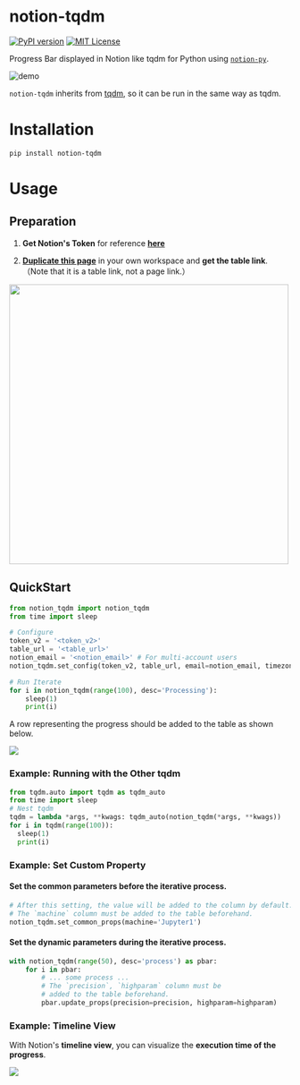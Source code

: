 # notion-tqdm

[![PyPI version](https://badge.fury.io/py/notion-tqdm.svg)](https://badge.fury.io/py/notion-tqdm) [![MIT License](http://img.shields.io/badge/license-MIT-blue.svg?style=flat)](LICENSE)

Progress Bar displayed in Notion like tqdm for Python using [`notion-py`](https://github.com/jamalex/notion-py).

![demo](https://user-images.githubusercontent.com/17490886/100184781-97ae2580-2f25-11eb-9700-2d9c5ce95592.gif)

 `notion-tqdm` inherits from [tqdm](https://github.com/tqdm/tqdm), so it can be run in the same way as tqdm.



# Installation

```
pip install notion-tqdm
```



# Usage

## Preparation

1. **Get Notion's Token** for reference **[here](https://www.notion.so/How-to-get-your-token-d7a3421b851f406380fb9ff429cd5d47)**

2.  [**Duplicate this page**](https://www.notion.so/syunyo/notion-tqdm-template-7d2d53595e774c9eb7a020e00fd81fab) in your own workspace and **get the table link**.
    （Note that it is a table link, not a page link.）

<img src="https://s3.us-west-2.amazonaws.com/secure.notion-static.com/b5abd2eb-1690-46fb-af44-3b22a3a4c559/Untitled.png?X-Amz-Algorithm=AWS4-HMAC-SHA256&X-Amz-Credential=AKIAT73L2G45O3KS52Y5%2F20201124%2Fus-west-2%2Fs3%2Faws4_request&X-Amz-Date=20201124T201006Z&X-Amz-Expires=86400&X-Amz-Signature=7adcab42158710e0db92099c95c0c47988f13fde18efbefe1a2200a7bc04963c&X-Amz-SignedHeaders=host&response-content-disposition=filename%20%3D%22Untitled.png%22" width='500px' />



## QuickStart

```python
from notion_tqdm import notion_tqdm
from time import sleep

# Configure
token_v2 = '<token_v2>'
table_url = '<table_url>'
notion_email = '<notion_email>' # For multi-account users
notion_tqdm.set_config(token_v2, table_url, email=notion_email, timezone='Asia/Tokyo')

# Run Iterate
for i in notion_tqdm(range(100), desc='Processing'):
    sleep(1)
    print(i)
```

A row representing the progress should be added to the table as shown below.

![](https://s3.us-west-2.amazonaws.com/secure.notion-static.com/8131c29a-7e55-4dd4-99df-361b409bdded/Untitled.png?X-Amz-Algorithm=AWS4-HMAC-SHA256&X-Amz-Credential=AKIAT73L2G45O3KS52Y5%2F20201124%2Fus-west-2%2Fs3%2Faws4_request&X-Amz-Date=20201124T201623Z&X-Amz-Expires=86400&X-Amz-Signature=52bbe9c2416eb3bdc89204223d9b7b2a793b3c0f649e97a51b0bc22715870081&X-Amz-SignedHeaders=host&response-content-disposition=filename%20%3D%22Untitled.png%22)



### Example: Running with the Other tqdm

```python
from tqdm.auto import tqdm as tqdm_auto
from time import sleep
# Nest tqdm
tqdm = lambda *args, **kwags: tqdm_auto(notion_tqdm(*args, **kwags))
for i in tqdm(range(100)):
  sleep(1)
  print(i)
```



### Example: Set Custom Property

#### Set the common parameters before the iterative process.

```python
# After this setting, the value will be added to the column by default.
# The `machine` column must be added to the table beforehand.
notion_tqdm.set_common_props(machine='Jupyter1')
```

#### Set the dynamic parameters during the iterative process.

```python
with notion_tqdm(range(50), desc='process') as pbar:
    for i in pbar:
        # ... some process ...
        # The `precision`, `highparam` column must be 
        # added to the table beforehand.
        pbar.update_props(precision=precision, highparam=highparam)
```



### Example: Timeline View

With Notion's **timeline view**, you can visualize the **execution time of the progress**.

![](https://s3.us-west-2.amazonaws.com/secure.notion-static.com/897aa5aa-7ad4-4913-9f3f-2002ebdd8603/Untitled.png?X-Amz-Algorithm=AWS4-HMAC-SHA256&X-Amz-Credential=AKIAT73L2G45O3KS52Y5%2F20201124%2Fus-west-2%2Fs3%2Faws4_request&X-Amz-Date=20201124T202304Z&X-Amz-Expires=86400&X-Amz-Signature=1991a50ecb1fcbe2a77a576803e45ee91907336ce4a1d646f45f7e2ce38d6ea4&X-Amz-SignedHeaders=host&response-content-disposition=filename%20%3D%22Untitled.png%22)

